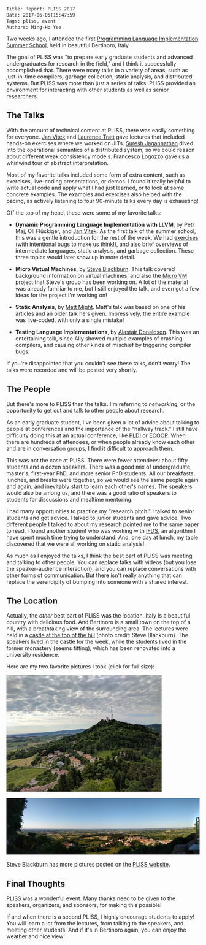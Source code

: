     Title: Report: PLISS 2017
    Date: 2017-06-05T15:47:59
    Tags: pliss, event
    Authors: Ming-Ho Yee

Two weeks ago, I attended the first [Programming Language Implementation Summer
School][PLISS], held in beautiful Bertinoro, Italy.

The goal of PLISS was "to prepare early graduate students and advanced
undergraduates for research in the field," and I think it successfully
accomplished that. There were many talks in a variety of areas, such as
just-in-time compilers, garbage collection, static analysis, and distributed
systems. But PLISS was more than just a series of talks: PLISS provided an
environment for interacting with other students as well as senior researchers.

<!-- more -->

## The Talks

With the amount of technical content at PLISS, there was easily something for
everyone. [Jan Vitek][jv] and [Laurence Tratt][lt] gave lectures that included
hands-on exercises where we worked on JITs. [Suresh Jagannathan][sj] dived into
the operational semantics of a distributed system, so we could reason about
different weak consistency models. Francesco Logozzo gave us a whirlwind tour of
abstract interpretation.

Most of my favorite talks included some form of extra content, such as
exercises, live-coding presentations, or demos. I found it really helpful to
write actual code and apply what I had just learned, or to look at some concrete
examples. The examples and exercises also helped with the pacing, as actively
listening to four 90-minute talks every day is exhausting!

Off the top of my head, these were some of my favorite talks:

  - **Dynamic Programming Language Implementation with LLVM**, by Petr Maj, Oli
    Flückiger, and [Jan Vitek][jv]. As the first talk of the summer school, this
    was a gentle introduction for the rest of the week. We had [exercises][rift]
    (with intentional bugs to make us think!), and also brief overviews of
    intermediate languages, static analysis, and garbage collection. These three
    topics would later show up in more detail.

  - **Micro Virtual Machines**, by [Steve Blackburn][sb]. This talk covered
    background information on virtual machines, and also the [Micro VM][microvm]
    project that Steve's group has been working on. A lot of the material was
    already familiar to me, but I still enjoyed the talk, and even got a few
    ideas for the project I'm working on!

  - **Static Analysis**, by [Matt Might][mm]. Matt's talk was based on one of
    his [articles][mm-sa] and an older talk he's given. Impressively, the entire
    example was live-coded, with only a single mistake!

  - **Testing Language Implementations**, by [Alastair Donaldson][ad]. This was
    an entertaining talk, since Ally showed multiple examples of crashing
    compilers, and causing other kinds of mischief by triggering compiler bugs.

If you're disappointed that you couldn't see these talks, don't worry! The talks
were recorded and will be posted very shortly.

## The People

But there's more to PLISS than the talks. I'm referring to *networking*, or the
opportunity to get out and talk to other people about research.

As an early graduate student, I've been given a lot of advice about talking to
people at conferences and the importance of the "hallway track." I still have
difficulty doing this at an actual conference, like [PLDI][] or [ECOOP][]. When
there are hundreds of attendees, or when people already know each other and are
in conversation groups, I find it difficult to approach them.

This was not the case at PLISS. There were fewer attendees: about fifty students
and a dozen speakers. There was a good mix of undergraduate, master's,
first-year PhD, and more senior PhD students. All our breakfasts, lunches, and
breaks were together, so we would see the same people again and again, and
inevitably start to learn each other's names. The speakers would also be among
us, and there was a good ratio of speakers to students for discussions and
mealtime mentoring.

I had many opportunities to practice my "research pitch." I talked to senior
students and got advice. I talked to junior students and gave advice. Two
different people I talked to about my research pointed me to the same paper to
read. I found another student who was working with [IFDS][], an algorithm I have
spent much time trying to understand. And, one day at lunch, my table discovered
that we were all working on static analysis!

As much as I enjoyed the talks, I think the best part of PLISS was meeting and
talking to other people. You can replace talks with videos (but you lose the
speaker-audience interaction), and you can replace conversations with other
forms of communication. But there isn't really anything that can replace the
serendipity of bumping into someone with a shared interest.

## The Location

Actually, the *other* best part of PLISS was the location. Italy is a beautiful
country with delicious food. And Bertinoro is a small town on the top of a hill,
with a breathtaking view of the surrounding area. The lectures were held in
a [castle at the top of the hill][castle] (photo credit: Steve Blackburn). The
speakers lived in the castle for the week, while the students lived in the
former monastery (seems fitting), which has been renovated into a university
residence.

Here are my two favorite pictures I took (click for full size):

[![View from the castle](/img/pliss2017-1-thumb.jpg)](/img/pliss2017-1.jpg)

[![Panorama](/img/pliss2017-2-thumb.jpg)](/img/pliss2017-2.jpg)

Steve Blackburn has more pictures posted on the [PLISS website][PLISS].

## Final Thoughts

PLISS was a wonderful event. Many thanks need to be given to the speakers,
organizers, and sponsors, for making this possible!

If and when there is a second PLISS, I highly encourage students to apply! You
will learn a lot from the lectures, from talking to the speakers, and meeting
other students. And if it's in Bertinoro again, you can enjoy the weather and
nice view!


[PLISS]: https://pliss2017.github.io/
[jv]: http://janvitek.org/
[lt]: http://tratt.net/laurie/
[sj]: https://www.cs.purdue.edu/homes/suresh/
[rift]: https://github.com/PRL-PRG/pliss-rift/
[sb]: http://users.cecs.anu.edu.au/~steveb/
[microvm]: http://microvm.github.io/
[mm]: http://matt.might.net/
[mm-sa]: http://matt.might.net/articles/intro-static-analysis/
[ad]: http://multicore.doc.ic.ac.uk/
[PLDI]: http://pldi17.sigplan.org/home
[ECOOP]: http://2017.ecoop.org/
[IFDS]: http://research.cs.wisc.edu/wpis/papers/popl95.pdf
[castle]: https://pliss2017.github.io/images/pics/7.jpg
